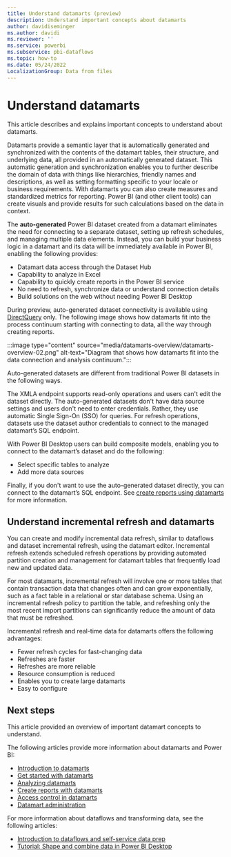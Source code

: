 ```yaml
---
title: Understand datamarts (preview)
description: Understand important concepts about datamarts
author: davidiseminger
ms.author: davidi
ms.reviewer: ''
ms.service: powerbi
ms.subservice: pbi-dataflows
ms.topic: how-to
ms.date: 05/24/2022
LocalizationGroup: Data from files
---
```

# Understand datamarts

This article describes and explains important concepts to understand about datamarts. 

Datamarts provide a semantic layer that is automatically generated and synchronized with the contents of the datamart tables, their structure, and underlying data, all provided in an automatically generated dataset. This automatic generation and synchronization enables you to further describe the domain of data with things like hierarchies, friendly names and descriptions, as well as setting formatting specific to your locale or business requirements. With datamarts you can also create measures and standardized metrics for reporting. Power BI (and other client tools) can create visuals and provide results for such calculations based on the data in context.

The **auto-generated** Power BI dataset created from a datamart eliminates the need for connecting to a separate dataset, setting up refresh schedules, and managing multiple data elements. Instead, you can build your business logic in a datamart and its data will be immediately available in Power BI, enabling the following provides:

* Datamart data access through the Dataset Hub
* Capability to analyze in Excel
* Capability to quickly create reports in the Power BI service
* No need to refresh, synchronize data or understand connection details
* Build solutions on the web without needing Power BI Desktop

During preview, auto-generated dataset connectivity is available using [DirectQuery](../../connect-data/desktop-directquery-about.md) only. The following image shows how datamarts fit into the process continuum starting with connecting to data, all the way through creating reports.

:::image type="content" source="media/datamarts-overview/datamarts-overview-02.png" alt-text="Diagram that shows how datamarts fit into the data connection and analysis continuum.":::

Auto-generated datasets are different from traditional Power BI datasets in the following ways.  

The XMLA endpoint supports read-only operations and users can't edit the dataset directly. 
The auto-generated datasets don't have data source settings and users don't need to enter credentials. Rather, they use automatic Single Sign-On (SSO) for queries. For refresh operations, datasets use the dataset author credentials to connect to the managed datamart’s SQL endpoint.

With Power BI Desktop users can build composite models, enabling you to connect to the datamart’s dataset and do the following:

* Select specific tables to analyze
* Add more data sources

Finally, if you don't want to use the auto-generated dataset directly, you can connect to the datamart’s SQL endpoint. See [create reports using datamarts](datamarts-create-reports.md) for more information.


## Understand incremental refresh and datamarts

You can create and modify incremental data refresh, similar to dataflows and dataset incremental refresh, using the datamart editor. Incremental refresh extends scheduled refresh operations by providing automated partition creation and management for datamart tables that frequently load new and updated data. 

For most datamarts, incremental refresh will involve one or more tables that contain transaction data that changes often and can grow exponentially, such as a fact table in a relational or star database schema. Using an incremental refresh policy to partition the table, and refreshing only the most recent import partitions can significantly reduce the amount of data that must be refreshed.

Incremental refresh and real-time data for datamarts offers the following advantages:
* Fewer refresh cycles for fast-changing data
* Refreshes are faster
* Refreshes are more reliable
* Resource consumption is reduced
* Enables you to create large datamarts
* Easy to configure


## Next steps
This article provided an overview of important datamart concepts to understand. 

The following articles provide more information about datamarts and Power BI:

* [Introduction to datamarts](datamarts-overview.md)
* [Get started with datamarts](datamarts-get-started.md)
* [Analyzing datamarts](datamarts-analyze.md)
* [Create reports with datamarts](datamarts-create-reports.md)
* [Access control in datamarts](datamarts-access-control.md)
* [Datamart administration](datamarts-administration.md)

For more information about dataflows and transforming data, see the following articles:
* [Introduction to dataflows and self-service data prep](../dataflows/dataflows-introduction-self-service.md)
* [Tutorial: Shape and combine data in Power BI Desktop](../../connect-data/desktop-shape-and-combine-data.md)

